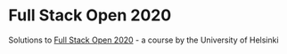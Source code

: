 # Full Stack Open 2020

Solutions to [Full Stack Open 2020](https://fullstackopen.com/en) - a course by the University of Helsinki